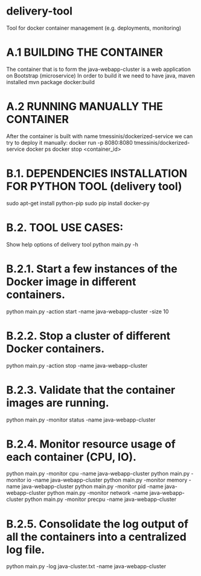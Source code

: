 # delivery-tool
Tool for docker container management (e.g. deployments, monitoring)

# A.1 BUILDING THE CONTAINER
The container that is to form the java-webapp-cluster is a web application on Bootstrap (microservice)
In order to build it we need to have java, maven installed
mvn package docker:build

# A.2 RUNNING MANUALLY THE CONTAINER
After the container is built with name tmessinis/dockerized-service we can try to deploy it manually:
docker run -p 8080:8080 tmessinis/dockerized-service
docker ps
docker stop <container_id>

# B.1. DEPENDENCIES INSTALLATION FOR PYTHON TOOL (delivery tool)
sudo apt-get install python-pip
sudo pip install docker-py

# B.2. TOOL USE CASES:
Show help options of delivery tool
python main.py -h 

# B.2.1. Start a few instances of the Docker image in different containers.
python main.py -action start  -name java-webapp-cluster -size 10

# B.2.2. Stop a cluster of different Docker containers.
python main.py -action stop -name java-webapp-cluster

# B.2.3. Validate that the container images are running.
python main.py -monitor status -name java-webapp-cluster

# B.2.4. Monitor resource usage of each container (CPU, IO).
python main.py -monitor cpu -name java-webapp-cluster
python main.py -monitor io -name java-webapp-cluster
python main.py -monitor memory -name java-webapp-cluster
python main.py -monitor pid -name java-webapp-cluster
python main.py -monitor network -name java-webapp-cluster
python main.py -monitor precpu -name java-webapp-cluster

# B.2.5. Consolidate the log output of all the containers into a centralized log file.
python main.py -log java-cluster.txt -name java-webapp-cluster
